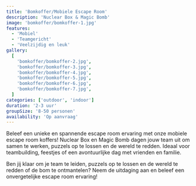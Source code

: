```yaml
---
title: 'Bomkoffer/Mobiele Escape Room'
description: 'Nuclear Box & Magic Bomb'
image: 'bomkoffer/bomkoffer-1.jpg'
features:
  - 'Mobiel'
  - 'Teamgericht'
  - 'Veelzijdig en leuk'
gallery:
  [
    'bomkoffer/bomkoffer-2.jpg',
    'bomkoffer/bomkoffer-3.jpg',
    'bomkoffer/bomkoffer-4.jpg',
    'bomkoffer/bomkoffer-5.jpg',
    'bomkoffer/bomkoffer-6.jpg',
    'bomkoffer/bomkoffer-7.jpg',
  ]
categories: ['outdoor', 'indoor']
duration: '2-3 uur'
groupSize: '8-50 personen'
availability: 'Op aanvraag'
---
```


Beleef een unieke en spannende escape room ervaring met onze mobiele escape room koffers! Nuclear Box en Magic Bomb dagen jouw team uit om samen te werken, puzzels op te lossen en de wereld te redden. Ideaal voor teambuilding, feestjes of een avontuurlijke dag met vrienden en familie.

Ben jij klaar om je team te leiden, puzzels op te lossen en de wereld te redden of de bom te ontmantelen? Neem de uitdaging aan en beleef een onvergetelijke escape room ervaring!
